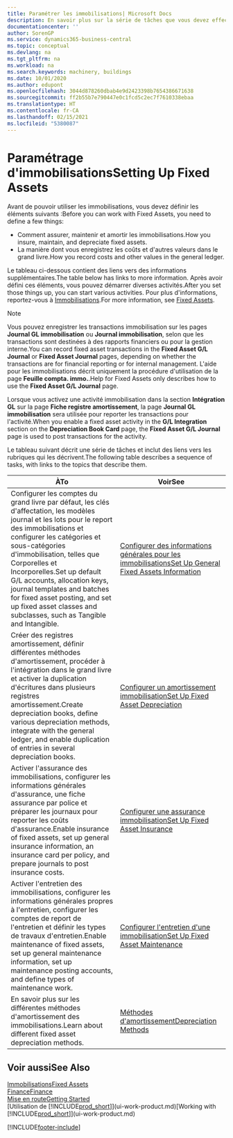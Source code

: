 ```yaml
---
title: Paramétrer les immobilisations| Microsoft Docs
description: En savoir plus sur la série de tâches que vous devez effectuer pour configurer les immobilisations, telles que les machines ou les bâtiments.
documentationcenter: ''
author: SorenGP
ms.service: dynamics365-business-central
ms.topic: conceptual
ms.devlang: na
ms.tgt_pltfrm: na
ms.workload: na
ms.search.keywords: machinery, buildings
ms.date: 10/01/2020
ms.author: edupont
ms.openlocfilehash: 3044d878260dbab4e9d2423398b7654386671638
ms.sourcegitcommit: ff2b55b7e790447e0c1fcd5c2ec7f7610338ebaa
ms.translationtype: HT
ms.contentlocale: fr-CA
ms.lasthandoff: 02/15/2021
ms.locfileid: "5380087"
---
```

# <a name="setting-up-fixed-assets"></a><span data-ttu-id="987e9-103">Paramétrage d'immobilisations</span><span class="sxs-lookup"><span data-stu-id="987e9-103">Setting Up Fixed Assets</span></span>
<span data-ttu-id="987e9-104">Avant de pouvoir utiliser les immobilisations, vous devez définir les éléments suivants :</span><span class="sxs-lookup"><span data-stu-id="987e9-104">Before you can work with Fixed Assets, you need to define a few things:</span></span>  

* <span data-ttu-id="987e9-105">Comment assurer, maintenir et amortir les immobilisations.</span><span class="sxs-lookup"><span data-stu-id="987e9-105">How you insure, maintain, and depreciate fixed assets.</span></span>  
* <span data-ttu-id="987e9-106">La manière dont vous enregistrez les coûts et d'autres valeurs dans le grand livre.</span><span class="sxs-lookup"><span data-stu-id="987e9-106">How you record costs and other values in the general ledger.</span></span>  

<span data-ttu-id="987e9-107">Le tableau ci-dessous contient des liens vers des informations supplémentaires.</span><span class="sxs-lookup"><span data-stu-id="987e9-107">The table below has links to more information.</span></span> <span data-ttu-id="987e9-108">Après avoir défini ces éléments, vous pouvez démarrer diverses activités.</span><span class="sxs-lookup"><span data-stu-id="987e9-108">After you set those things up, you can start various activities.</span></span> <span data-ttu-id="987e9-109">Pour plus d'informations, reportez-vous à [Immobilisations](fa-manage.md).</span><span class="sxs-lookup"><span data-stu-id="987e9-109">For more information, see [Fixed Assets](fa-manage.md).</span></span>  

> [!NOTE]  
>   <span data-ttu-id="987e9-110">Vous pouvez enregistrer les transactions immobilisation sur les pages **Journal GL immobilisation** ou **Journal immobilisation**, selon que les transactions sont destinées à des rapports financiers ou pour la gestion interne.</span><span class="sxs-lookup"><span data-stu-id="987e9-110">You can record fixed asset transactions in the **Fixed Asset G/L Journal** or **Fixed Asset Journal** pages, depending on whether the transactions are for financial reporting or for internal management.</span></span> <span data-ttu-id="987e9-111">L'aide pour les immobilisations décrit uniquement la procédure d'utilisation de la page **Feuille compta. immo.**.</span><span class="sxs-lookup"><span data-stu-id="987e9-111">Help for Fixed Assets only describes how to use the **Fixed Asset G/L Journal** page.</span></span>  

<span data-ttu-id="987e9-112">Lorsque vous activez une activité immobilisation dans la section **Intégration GL** sur la page **Fiche registre amortissement**, la page **Journal GL immobilisation** sera utilisée pour reporter les transactions pour l'activité.</span><span class="sxs-lookup"><span data-stu-id="987e9-112">When you enable a fixed asset activity in the **G/L Integration** section on the **Depreciation Book Card** page, the **Fixed Asset G/L Journal** page is used to post transactions for the activity.</span></span>

<span data-ttu-id="987e9-113">Le tableau suivant décrit une série de tâches et inclut des liens vers les rubriques qui les décrivent.</span><span class="sxs-lookup"><span data-stu-id="987e9-113">The following table describes a sequence of tasks, with links to the topics that describe them.</span></span>  

| <span data-ttu-id="987e9-114">À</span><span class="sxs-lookup"><span data-stu-id="987e9-114">To</span></span> | <span data-ttu-id="987e9-115">Voir</span><span class="sxs-lookup"><span data-stu-id="987e9-115">See</span></span> |
| --- | --- |
| <span data-ttu-id="987e9-116">Configurer les comptes du grand livre par défaut, les clés d'affectation, les modèles journal et les lots pour le report des immobilisations et configurer les catégories et sous-catégories d'immobilisation, telles que Corporelles et Incorporelles.</span><span class="sxs-lookup"><span data-stu-id="987e9-116">Set up default G/L accounts, allocation keys, journal templates and batches for fixed asset posting, and set up fixed asset classes and subclasses, such as Tangible and Intangible.</span></span> |[<span data-ttu-id="987e9-117">Configurer des informations générales pour les immobilisations</span><span class="sxs-lookup"><span data-stu-id="987e9-117">Set Up General Fixed Assets Information</span></span>](fa-how-setup-general.md) |
| <span data-ttu-id="987e9-118">Créer des registres amortissement, définir différentes méthodes d'amortissement, procéder à l'intégration dans le grand livre et activer la duplication d'écritures dans plusieurs registres amortissement.</span><span class="sxs-lookup"><span data-stu-id="987e9-118">Create depreciation books, define various depreciation methods, integrate with the general ledger, and enable duplication of entries in several depreciation books.</span></span> |[<span data-ttu-id="987e9-119">Configurer un amortissement immobilisation</span><span class="sxs-lookup"><span data-stu-id="987e9-119">Set Up Fixed Asset Depreciation</span></span>](fa-how-setup-depreciation.md) |
| <span data-ttu-id="987e9-120">Activer l'assurance des immobilisations, configurer les informations générales d'assurance, une fiche assurance par police et préparer les journaux pour reporter les coûts d'assurance.</span><span class="sxs-lookup"><span data-stu-id="987e9-120">Enable insurance of fixed assets, set up general insurance information, an insurance card per policy, and prepare journals to post insurance costs.</span></span> |[<span data-ttu-id="987e9-121">Configurer une assurance immobilisation</span><span class="sxs-lookup"><span data-stu-id="987e9-121">Set Up Fixed Asset Insurance</span></span>](fa-how-setup-insurance.md) |
| <span data-ttu-id="987e9-122">Activer l'entretien des immobilisations, configurer les informations générales propres à l'entretien, configurer les comptes de report de l'entretien et définir les types de travaux d'entretien.</span><span class="sxs-lookup"><span data-stu-id="987e9-122">Enable maintenance of fixed assets, set up general maintenance information, set up maintenance posting accounts, and define types of maintenance work.</span></span> |[<span data-ttu-id="987e9-123">Configurer l'entretien d'une immobilisation</span><span class="sxs-lookup"><span data-stu-id="987e9-123">Set Up Fixed Asset Maintenance</span></span>](fa-how-setup-maintenance.md) |
| <span data-ttu-id="987e9-124">En savoir plus sur les différentes méthodes d'amortissement des immobilisations.</span><span class="sxs-lookup"><span data-stu-id="987e9-124">Learn about different fixed asset depreciation methods.</span></span> |[<span data-ttu-id="987e9-125">Méthodes d'amortissement</span><span class="sxs-lookup"><span data-stu-id="987e9-125">Depreciation Methods</span></span>](fa-depreciation-methods.md) |

## <a name="see-also"></a><span data-ttu-id="987e9-126">Voir aussi</span><span class="sxs-lookup"><span data-stu-id="987e9-126">See Also</span></span>
[<span data-ttu-id="987e9-127">Immobilisations</span><span class="sxs-lookup"><span data-stu-id="987e9-127">Fixed Assets</span></span>](fa-manage.md)  
[<span data-ttu-id="987e9-128">Finance</span><span class="sxs-lookup"><span data-stu-id="987e9-128">Finance</span></span>](finance.md)  
[<span data-ttu-id="987e9-129">Mise en route</span><span class="sxs-lookup"><span data-stu-id="987e9-129">Getting Started</span></span>](product-get-started.md)  
<span data-ttu-id="987e9-130">[Utilisation de [!INCLUDE[prod_short](includes/prod_short.md)]](ui-work-product.md)</span><span class="sxs-lookup"><span data-stu-id="987e9-130">[Working with [!INCLUDE[prod_short](includes/prod_short.md)]](ui-work-product.md)</span></span>


[!INCLUDE[footer-include](includes/footer-banner.md)]